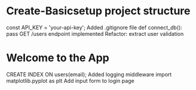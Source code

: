 # Create-Basicsetup project structure
const API_KEY = 'your-api-key';
Added .gitignore file
def connect_db(): pass
GET /users endpoint implemented
Refactor: extract user validation
<h1>Welcome to the App</h1>
CREATE INDEX ON users(email);
Added logging middleware
import matplotlib.pyplot as plt
Add input form to login page
